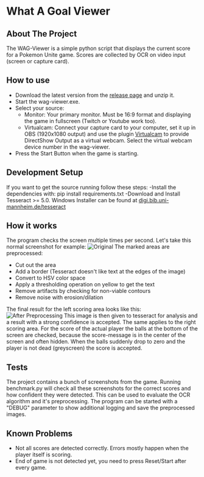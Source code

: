 # What A Goal Viewer

## About The Project

The WAG-Viewer is a simple python script that displays the current score for a Pokemon Unite game. Scores are collected by OCR on video input (screen or capture card).

## How to use

* Download the latest version from the [release page](https://github.com/Jimboom7/pu-goal-viewer/releases) and unzip it.
* Start the wag-viewer.exe.
* Select your source:
	* Monitor: Your primary monitor. Must be 16:9 format and displaying the game in fullscreen (Twitch or Youtube work too).
	* Virtualcam: Connect your capture card to your computer, set it up in OBS (1920x1080 output) and use the plugin [Virtualcam](https://obsproject.com/forum/resources/obs-virtualcam.949/) to provide DirectShow Output as a virtual webcam. Select the virtual webcam device number in the wag-viewer.
* Press the Start Button when the game is starting.

## Development Setup

If you want to get the source running follow these steps:
-Install the dependencies with: pip install requirements.txt
-Download and Install Tesseract >= 5.0. Windows Installer can be found at [digi.bib.uni-mannheim.de/tesseract](https://digi.bib.uni-mannheim.de/tesseract/)  


## How it works

The program checks the screen multiple times per second. Let's take this normal screenshot for example:
![Original](https://i.imgur.com/1tLopkf.png)
The marked areas are preprocessed:
- Cut out the area
- Add a border (Tesseract doesn't like text at the edges of the image)
- Convert to HSV color space
- Apply a thresholding operation on yellow to get the text
- Remove artifacts by checking for non-viable contours
- Remove noise with erosion/dilation

The final result for the left scoring area looks like this:
![After Preprocessing](https://i.imgur.com/Mx3XfBx.png)
This image is then given to tesseract for analysis and a result with a strong confidence is accepted.
The same applies to the right scoring area. For the score of the actual player the balls at the bottom of the screen are checked, because the score-message is in the center of the screen and often hidden. When the balls suddenly drop to zero and the player is not dead (greyscreen) the score is accepted.

## Tests

The project contains a bunch of screenshots from the game. Running benchmark.py will check all these screenshots for the correct scores and how confident they were detected. This can be used to evaluate the OCR algorithm and it's preprocessing.
The program can be started with a "DEBUG" parameter to show additional logging and save the preprocessed images.

## Known Problems
- Not all scores are detected correctly. Errors mostly happen when the player itself is scoring.
- End of game is not detected yet, you need to press Reset/Start after every game.